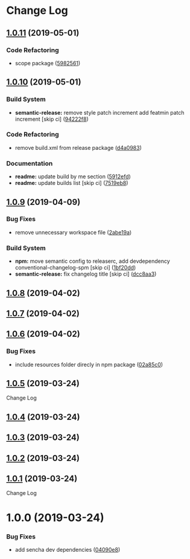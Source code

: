 # Change Log

## [1.0.11](https://github.com/spmeesseman/extjs-pkg-tinymce/compare/v1.0.10...v1.0.11) (2019-05-01)


### Code Refactoring

* scope package ([5982561](https://github.com/spmeesseman/extjs-pkg-tinymce/commit/5982561))

## [1.0.10](https://github.com/spmeesseman/extjs-pkg-tinymce/compare/v1.0.9...v1.0.10) (2019-05-01)


### Build System

* **semantic-release:** remove style patch increment add featmin patch increment [skip ci] ([94222f8](https://github.com/spmeesseman/extjs-pkg-tinymce/commit/94222f8))


### Code Refactoring

* remove build.xml from release package ([d4a0983](https://github.com/spmeesseman/extjs-pkg-tinymce/commit/d4a0983))


### Documentation

* **readme:** update build by me section ([5912efd](https://github.com/spmeesseman/extjs-pkg-tinymce/commit/5912efd))
* **readme:** update builds list [skip ci] ([7519eb8](https://github.com/spmeesseman/extjs-pkg-tinymce/commit/7519eb8))

## [1.0.9](https://github.com/spmeesseman/extjs-pkg-tinymce/compare/v1.0.8...v1.0.9) (2019-04-09)


### Bug Fixes

* remove unnecessary workspace file ([2abe19a](https://github.com/spmeesseman/extjs-pkg-tinymce/commit/2abe19a))


### Build System

* **npm:** move semantic config to releaserc, add devdependency conventional-changelog-spm [skip ci] ([1bf20dd](https://github.com/spmeesseman/extjs-pkg-tinymce/commit/1bf20dd))
* **semantic-release:** fix changelog title [skip ci] ([dcc8aa3](https://github.com/spmeesseman/extjs-pkg-tinymce/commit/dcc8aa3))

## [1.0.8](https://github.com/spmeesseman/extjs-pkg-tinymce/compare/v1.0.7...v1.0.8) (2019-04-02)

## [1.0.7](https://github.com/spmeesseman/extjs-pkg-tinymce/compare/v1.0.6...v1.0.7) (2019-04-02)

## [1.0.6](https://github.com/spmeesseman/extjs-pkg-tinymce/compare/v1.0.5...v1.0.6) (2019-04-02)


### Bug Fixes

* include resources folder direcly in npm package ([02a85c0](https://github.com/spmeesseman/extjs-pkg-tinymce/commit/02a85c0))

## [1.0.5](https://github.com/spmeesseman/extjs-pkg-tinymce/compare/v1.0.4...v1.0.5) (2019-03-24)

Change Log

## [1.0.4](https://github.com/spmeesseman/extjs-pkg-tinymce/compare/v1.0.3...v1.0.4) (2019-03-24)

## [1.0.3](https://github.com/spmeesseman/extjs-pkg-tinymce/compare/v1.0.2...v1.0.3) (2019-03-24)

## [1.0.2](https://github.com/spmeesseman/extjs-pkg-tinymce/compare/v1.0.1...v1.0.2) (2019-03-24)

## [1.0.1](https://github.com/spmeesseman/extjs-pkg-tinymce/compare/v1.0.0...v1.0.1) (2019-03-24)

Change Log

# 1.0.0 (2019-03-24)


### Bug Fixes

* add sencha dev dependencies ([04090e8](https://github.com/spmeesseman/extjs-pkg-tinymce/commit/04090e8))
